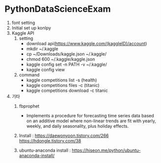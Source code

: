 # PythonDataScienceExam
1. font setting
2. Initial set up konlpy
3. Kaggle API
    1) setting
        - download api(https://www.kaggle.com/(kaggleID)/account)
        - mkdir ~/.kaggle
        - cp ~/Downloads/kaggle.json ~/.kaggle/
        - chmod 600 ~/.kaggle/kaggle.json 
        - kaggle config set -n PATH -v ~/.kaggle/
        - kaggle config view
    2) command
        - kaggle competitions list -s (health)
        - kaggle competitions files -c (titanic)
        - kaggle competitions download -c titanic
4. 기타
    1) fbprophet
        - Implements a procedure for forecasting time series data based on an additive model where non-linear trends are fit with yearly, weekly, and daily seasonality, plus holiday effects.
    2) Install : https://daewonyoon.tistory.com/266
                 https://hdongle.tistory.com/38
                 
    3) ubuntu-anaconda install : https://hiseon.me/python/ubuntu-anaconda-install/

